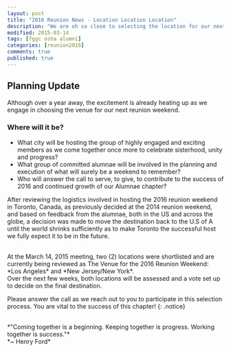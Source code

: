 ```yaml
---
layout: post
title: "2016 Reunion News - Location Location Location"
description: "We are oh so close to selecting the location for our next reunion weekend in 2016. Check out our update..."
modified: 2015-03-14
tags: [fggc osha alumni]
categories: [reunion2016]
comments: true
published: true
---
```


## Planning Update

Although over a year away, the excitement is already heating up as we engage in choosing the venue for our next reunion weekend. 

### Where will it be?
* What city will be hosting the group of highly engaged and exciting members as we come together once more to celebrate sisterhood, unity and progress?
* What group of committed alumnae will be involved in the planning and execution of what will surely be a weekend to remember?
* Who will answer the call to serve, to give, to contribute to the success of 2016 and continued growth of our Alumnae chapter?

After reviewing the logistics involved in hosting the 2016 reunion weekend in Toronto, Canada, as previously decided at the 2014 reunion weekend, and based on feedback from the alumnae, both in the US and across the globe, a decision was made to move the destination back to the U.S of A until the world shrinks sufficiently as to make Toronto the successful host we fully expect it to be in the future.

<br>
At the March 14, 2015 meeting, two (2) locations were shortlisted and are currently being reviewed as The Venue for the 2016 Reunion Weekend: *Los Angeles* and *New Jersey/New York*.

<br>
Over the next few weeks, both locations will be assessed and a vote set up to decide on the final destination.

Please answer the call as we reach out to you to participate in this selection process. You are vital to the success of this chapter!
{: .notice} 

<br>
*"Coming together is a beginning. Keeping together is progress. Working together is success."*
<br>
*~ Henry Ford*
